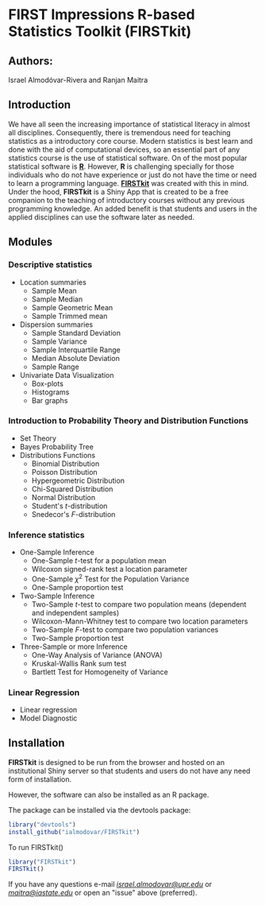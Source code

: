 # FIRST Impressions R-based Statistics Toolkit (FIRSTkit)

## Authors:
Israel Almodóvar-Rivera and Ranjan Maitra

## Introduction 

We have all seen the increasing importance of statistical literacy in almost all disciplines. Consequently, there is tremendous need for teaching statistics as a introductory core course. Modern statistics is best learn and done with the aid of computational devices, so an essential part of any statistics course is the use of  statistical software. On of the most popular statistical software is [**R**](https://www.r-project.org/). However, **R** is challenging specially for those individuals who do not have experience or just do not have the time or need to learn a programming language. [**FIRSTkit**](https://github.com/ialmodovar/FIRSTkit) was created with this in mind. Under the hood, **FIRSTkit** is a Shiny App that is created to be a free companion to the teaching of introductory courses without  any previous programming knowledge. An added benefit is that students and users in the applied disciplines can use the software later as needed.

## Modules

### **Descriptive statistics**

  + Location summaries 
    + Sample Mean 
    + Sample Median 
    + Sample Geometric Mean
    + Sample Trimmed mean
  + Dispersion summaries 
    + Sample Standard Deviation
    + Sample Variance 
    + Sample Interquartile Range
    + Median Absolute Deviation
    + Sample Range
  + Univariate Data Visualization 
    + Box-plots 
    + Histograms
    + Bar graphs

### **Introduction to Probability Theory and Distribution Functions**

  + Set Theory
  + Bayes Probability Tree
  + Distributions Functions
    + Binomial Distribution
    + Poisson Distribution
    + Hypergeometric Distribution
    + Chi-Squared Distribution
    + Normal Distribution
    + Student's $t$-distribution
    + Snedecor's $F$-distribution

### **Inference statistics**

  + One-Sample Inference 
    + One-Sample $t$-test for a population mean
    + Wilcoxon signed-rank test a location parameter
    + One-Sample $\chi^2$ Test for the Population Variance 
    + One-Sample proportion test
  + Two-Sample Inference
    + Two-Sample $t$-test to compare two population means (dependent and independent samples)
    + Wilcoxon-Mann-Whitney test to compare two location parameters 
    + Two-Sample $F$-test to compare two population variances
    + Two-Sample proportion test
  + Three-Sample or more Inference
    + One-Way Analysis of Variance (ANOVA)
    + Kruskal-Wallis Rank sum test
    + Bartlett Test for Homogeneity of Variance

### **Linear Regression**

  + Linear regression
  + Model Diagnostic
  
## Installation

**FIRSTkit** is designed to be run from the browser and hosted on an institutional Shiny server so that students and users do not have any need form of installation. 

However, the software can also be installed as an R package.
    
The package can be installed via the devtools package:

```R
library("devtools")
install_github("ialmodovar/FIRSTkit")
```

To run FIRSTkit()

```R
library("FIRSTkit")
FIRSTkit()
```


If you have any questions e-mail *israel.almodovar@upr.edu* or *maitra@iastate.edu* or open an "issue" above (preferred).


